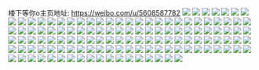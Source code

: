 楼下等你o主页地址: https://weibo.com/u/5608587782 
![](https://wx4.sinaimg.cn/mw2000/0067z3Tgly1h8tdihpcwrj30zk1bfqbj.jpg) 
![](https://wx4.sinaimg.cn/mw2000/0067z3Tgly1h8lqbeic7aj30u01sx78s.jpg) 
![](https://wx4.sinaimg.cn/mw2000/0067z3Tgly1h8lpx70renj30u01k0jvj.jpg) 
![](https://wx4.sinaimg.cn/mw2000/0067z3Tgly1h8lpys60jij313u0tugs0.jpg) 
![](https://wx4.sinaimg.cn/mw2000/0067z3Tgly1h8lptgawb3j30u0156thc.jpg) 
![](https://wx4.sinaimg.cn/mw2000/0067z3Tgly1h8lpzohlkyj30u0140wl4.jpg) 
![](https://wx4.sinaimg.cn/mw2000/0067z3Tgly1h8lqc495psj30tw1k9q6y.jpg) 
![](https://wx4.sinaimg.cn/mw2000/0067z3Tgly1h8lpz7uflsj30tu13u47x.jpg) 
![](https://wx4.sinaimg.cn/mw2000/0067z3Tgly1h8lpy63gsaj30tu13ugtv.jpg) 
![](https://wx4.sinaimg.cn/mw2000/0067z3Tgly1h8c24lq2b7j30u01hcdq0.jpg) 
![](https://wx4.sinaimg.cn/mw2000/0067z3Tgly1h8c26ruag6j30s718x408.jpg) 
![](https://wx4.sinaimg.cn/mw2000/0067z3Tgly1h811s25wenj30u013zwjb.jpg) 
![](https://wx4.sinaimg.cn/mw2000/0067z3Tgly1h811s2ufbmj30u013z43b.jpg) 
![](https://wx4.sinaimg.cn/mw2000/0067z3Tgly1h811s2gg80j30u013z797.jpg) 
![](https://wx4.sinaimg.cn/mw2000/0067z3Tgly1h811s4ya0dj312t0u0wjm.jpg) 
![](https://wx4.sinaimg.cn/mw2000/0067z3Tgly1h811s1eev8j30u013ztds.jpg) 
![](https://wx4.sinaimg.cn/mw2000/0067z3Tgly1h811tuzhsuj30u015gq9h.jpg) 
![](https://wx4.sinaimg.cn/mw2000/0067z3Tgly1h7ytt0eawmj31hg0u0480.jpg) 
![](https://wx4.sinaimg.cn/mw2000/0067z3Tgly1h7ytszrcvrj30u01uowpr.jpg) 
![](https://wx4.sinaimg.cn/mw2000/0067z3Tgly1h7ytsz4rx0j31hg0u0jyp.jpg) 
![](https://wx4.sinaimg.cn/mw2000/0067z3Tgly1h7ytuf1dtbj30u0140n45.jpg) 
![](https://wx4.sinaimg.cn/mw2000/0067z3Tgly1h7ytufhnlfj30u0140ag8.jpg) 
![](https://wx4.sinaimg.cn/mw2000/0067z3Tgly1h7wbu17xtsj30u0140wnk.jpg) 
![](https://wx4.sinaimg.cn/mw2000/0067z3Tgly1h7wbu0jibzj30u0140guk.jpg) 
![](https://wx4.sinaimg.cn/mw2000/0067z3Tgly1h7wbu1wg5oj30u0140k0z.jpg) 
![](https://wx4.sinaimg.cn/mw2000/0067z3Tgly1h7rotjfh0zj30u00u0dpf.jpg) 
![](https://wx4.sinaimg.cn/mw2000/0067z3Tgly1h7rotkj2q1j30u01nwh5q.jpg) 
![](https://wx4.sinaimg.cn/mw2000/0067z3Tgly1h7roth6g9vj30wi1y77mk.jpg) 
![](https://wx4.sinaimg.cn/mw2000/0067z3Tgly1h7rotijzrxj30tu13unby.jpg) 
![](https://wx4.sinaimg.cn/mw2000/0067z3Tgly1h7rowzgmxlj30u01nw7k4.jpg) 
![](https://wx4.sinaimg.cn/mw2000/0067z3Tgly1h7iwqvnz29j32c0340npf.jpg) 
![](https://wx4.sinaimg.cn/mw2000/0067z3Tgly1h7iwqw0jscj31400u042v.jpg) 
![](https://wx4.sinaimg.cn/mw2000/0067z3Tgly1h7iwqwegn8j31tt1dde81.jpg) 
![](https://wx4.sinaimg.cn/mw2000/0067z3Tgly1h7iwqwntpnj31gz13qh9g.jpg) 
![](https://wx4.sinaimg.cn/mw2000/0067z3Tgly1h7iwrofcemj30tx0vvtq3.jpg) 
![](https://wx4.sinaimg.cn/mw2000/0067z3Tgly1h797o6cepoj30u014djxx.jpg) 
![](https://wx4.sinaimg.cn/mw2000/0067z3Tgly1h788xozv49j30u0140dj1.jpg) 
![](https://wx4.sinaimg.cn/mw2000/0067z3Tgly1h788xnzh4yj30u0140dud.jpg) 
![](https://wx4.sinaimg.cn/mw2000/0067z3Tgly1h6ysieya4dj30n00mzaae.jpg) 
![](https://wx4.sinaimg.cn/mw2000/0067z3Tgly1h6sz3gf201j30u01400v4.jpg) 
![](https://wx4.sinaimg.cn/mw2000/0067z3Tgly1h6sz3hetiwj30u0140the.jpg) 
![](https://wx4.sinaimg.cn/mw2000/0067z3Tgly1h6sz3o5corj30u01hcwlm.jpg) 
![](https://wx4.sinaimg.cn/mw2000/0067z3Tgly1h6sz3exgdbj30u014040w.jpg) 
![](https://wx4.sinaimg.cn/mw2000/0067z3Tgly1h6sz4olbocj30u0140wkt.jpg) 
![](https://wx4.sinaimg.cn/mw2000/0067z3Tgly1h6sz3gvfuqj30u0140q66.jpg) 
![](https://wx4.sinaimg.cn/mw2000/0067z3Tgly1h6pjt9nem9j30u01sgn4r.jpg) 
![](https://wx4.sinaimg.cn/mw2000/0067z3Tgly1h6i28h1f1ij30qx0zwwf9.jpg) 
![](https://wx4.sinaimg.cn/mw2000/0067z3Tgly1h6fnggrv4fj30ec0df74c.jpg) 
![](https://wx4.sinaimg.cn/mw2000/0067z3Tgly1h6dck74w6dj30u01sywj1.jpg) 
![](https://wx4.sinaimg.cn/mw2000/0067z3Tgly1h6dcnp5brvj30tq0tqjsi.jpg) 
![](https://wx4.sinaimg.cn/mw2000/0067z3Tgly1h66gqioqu4j30u01hcnco.jpg) 
![](https://wx4.sinaimg.cn/mw2000/0067z3Tgly1h66gv6aluij30u0140462.jpg) 
![](https://wx4.sinaimg.cn/mw2000/0067z3Tgly1h631nf0twbj30u01sytcv.jpg) 
![](https://wx4.sinaimg.cn/mw2000/0067z3Tgly1h631ngdogcj30u0140tdn.jpg) 
![](https://wx4.sinaimg.cn/mw2000/0067z3Tgly1h61vk9e9rpj30u0140qbw.jpg) 
![](https://wx4.sinaimg.cn/mw2000/0067z3Tgly1h61kk2e1l5j30u0140tbz.jpg) 
![](https://wx4.sinaimg.cn/mw2000/0067z3Tgly1h61kl2mdlej30u0140myx.jpg) 
![](https://wx4.sinaimg.cn/mw2000/0067z3Tgly1h5t99hv6m4j30u01nynap.jpg) 
![](https://wx4.sinaimg.cn/mw2000/0067z3Tgly1h5q2bqmwwaj30u010ewj2.jpg) 
![](https://wx4.sinaimg.cn/mw2000/0067z3Tgly1h5q2ccti8aj30u012fwi2.jpg) 
![](https://wx4.sinaimg.cn/mw2000/0067z3Tgly1h5q2ivsdfej30u00x8jvi.jpg) 
![](https://wx4.sinaimg.cn/mw2000/0067z3Tgly1h5q2eo0wfqj30u01grtbn.jpg) 
![](https://wx4.sinaimg.cn/mw2000/0067z3Tgly1h5mh8el8omj30u01407ec.jpg) 
![](https://wx4.sinaimg.cn/mw2000/0067z3Tgly1h5mh8gnvhxj30u0140ti7.jpg) 
![](https://wx4.sinaimg.cn/mw2000/0067z3Tgly1h5f818kt6xj30wi0zb79o.jpg) 
![](https://wx4.sinaimg.cn/mw2000/0067z3Tgly1h5a5jftpdtj310s1321em.jpg) 
![](https://wx4.sinaimg.cn/mw2000/0067z3Tgly1h5a5jf5324j30va0yen4t.jpg) 
![](https://wx4.sinaimg.cn/mw2000/0067z3Tgly1h5a5jen33ij30qf0z8wox.jpg) 
![](https://wx4.sinaimg.cn/mw2000/0067z3Tgly1h5a5jdqws5j315v1fdnh1.jpg) 
![](https://wx4.sinaimg.cn/mw2000/0067z3Tgly1h548pfliazj31ac1ucdpr.jpg) 
![](https://wx4.sinaimg.cn/mw2000/0067z3Tgly1h533lq2ey3j31o0280qoq.jpg) 
![](https://wx4.sinaimg.cn/mw2000/0067z3Tgly1h4xckmthm7j30u00min11.jpg) 
![](https://wx4.sinaimg.cn/mw2000/0067z3Tgly1h4xckag0b8j32c02lrqv6.jpg) 
![](https://wx4.sinaimg.cn/mw2000/0067z3Tgly1h4xck50ymmj30u00u0aek.jpg) 
![](https://wx4.sinaimg.cn/mw2000/0067z3Tgly1h4vnhsiqk8j32c0340hdv.jpg) 
![](https://wx4.sinaimg.cn/mw2000/0067z3Tgly1h4vnhtmwj4j32c0340b2a.jpg) 
![](https://wx4.sinaimg.cn/mw2000/0067z3Tgly1h4uxv331j4j30u01hctnt.jpg) 
![](https://wx4.sinaimg.cn/mw2000/0067z3Tgly1h4dbfowhu4j32bd2twhdu.jpg) 
![](https://wx4.sinaimg.cn/mw2000/0067z3Tgly1h4dbfqnmjdj33402c0u0y.jpg) 
![](https://wx4.sinaimg.cn/mw2000/0067z3Tgly1h4dbfrmtidj33402c01kz.jpg) 
![](https://wx4.sinaimg.cn/mw2000/0067z3Tgly1h44i2mhbwuj313z0tzk6t.jpg) 
![](https://wx4.sinaimg.cn/mw2000/0067z3Tgly1h44i0kjiq2j30tp0p1gt6.jpg) 
![](https://wx4.sinaimg.cn/mw2000/0067z3Tgly1h44hxcf4rmj30tj10hqjm.jpg) 
![](https://wx4.sinaimg.cn/mw2000/0067z3Tgly1h3wam6jgmyj30zj1betew.jpg) 
![](https://wx4.sinaimg.cn/mw2000/0067z3Tgly1h3wamo0v71j313u0tudxc.jpg) 
![](https://wx4.sinaimg.cn/mw2000/0067z3Tgly1h18i7e9hrpj31wi31chdv.jpg) 
![](https://wx4.sinaimg.cn/mw2000/0067z3Tgly1h18i7cjw0ej32002zkqv5.jpg) 
![](https://wx4.sinaimg.cn/mw2000/0067z3Tgly1h18i7hee6tj32zk200kjl.jpg) 
![](https://wx4.sinaimg.cn/mw2000/0067z3Tgly1h18i7b3agkj32002zke82.jpg) 
![](https://wx4.sinaimg.cn/mw2000/0067z3Tgly1h18i7fspexj32002zkb2a.jpg) 
![](https://wx4.sinaimg.cn/mw2000/0067z3Tgly1h18i7iwbfdj320w31c4qr.jpg) 
![](https://wx4.sinaimg.cn/mw2000/0067z3Tgly1h12ohntljbj32c0340npd.jpg) 
![](https://wx4.sinaimg.cn/mw2000/0067z3Tgly1h12oht5f5xj31o0280b2a.jpg) 
![](https://wx4.sinaimg.cn/mw2000/0067z3Tgly1h0z5zdm9szj32c03401l0.jpg) 
![](https://wx4.sinaimg.cn/mw2000/0067z3Tgly1h0z5yvg2vgj30wi1p97eq.jpg) 
![](https://wx4.sinaimg.cn/mw2000/0067z3Tgly1h0z61uk9ctj32bo2ny1kz.jpg) 
![](https://wx4.sinaimg.cn/mw2000/0067z3Tgly1h0z64fc8tgj32c0340b2a.jpg) 
![](https://wx4.sinaimg.cn/mw2000/0067z3Tgly1h0u0bq6dt0j30nz110wpr.jpg) 
![](https://wx4.sinaimg.cn/mw2000/0067z3Tgly1h0tghyycbtj32c0340qv7.jpg) 
![](https://wx4.sinaimg.cn/mw2000/0067z3Tgly1h0hcol6ldvj30u01eq771.jpg) 
![](https://wx4.sinaimg.cn/mw2000/0067z3Tgly1h063qyrtecj32c12z11ky.jpg) 
![](https://wx4.sinaimg.cn/mw2000/0067z3Tgly1h063qxlbxuj327r2q81ky.jpg) 
![](https://wx4.sinaimg.cn/mw2000/0067z3Tgly1gzz7bzdaa1j30wi1ych0y.jpg) 
![](https://wx4.sinaimg.cn/mw2000/0067z3Tgly1gzz7fbok0oj30tz0mi4cn.jpg) 
![](https://wx4.sinaimg.cn/mw2000/0067z3Tgly1gzz7d72xeij32c03404qq.jpg) 
![](https://wx4.sinaimg.cn/mw2000/0067z3Tgly1gztqh4jfs8j30rt112au0.jpg) 
![](https://wx4.sinaimg.cn/mw2000/0067z3Tgly1gzpx2sldouj30zi1bek5t.jpg) 
![](https://wx4.sinaimg.cn/mw2000/0067z3Tgly1gzlgu6ertsj32c0340u0y.jpg) 
![](https://wx4.sinaimg.cn/mw2000/0067z3Tgly1gzlgu8cckfj32c033yx6q.jpg) 
![](https://wx4.sinaimg.cn/mw2000/0067z3Tgly1gzlgubbk97j32c02cm1kz.jpg) 
![](https://wx4.sinaimg.cn/mw2000/0067z3Tgly1gzlgukics4j32c03404qs.jpg) 
![](https://wx4.sinaimg.cn/mw2000/0067z3Tgly1gzlgug7uk5j32c033y1kz.jpg) 
![](https://wx4.sinaimg.cn/mw2000/0067z3Tgly1gzlguyf3q4j32c03401l0.jpg) 
![](https://wx4.sinaimg.cn/mw2000/0067z3Tgly1gzlgucneqnj30xc389x6p.jpg) 
![](https://wx4.sinaimg.cn/mw2000/0067z3Tgly1gzlgvh8xphj32c0340hdu.jpg) 
![](https://wx4.sinaimg.cn/mw2000/0067z3Tgly1gz8irbx5v6j31o0280kjl.jpg) 
![](https://wx4.sinaimg.cn/mw2000/0067z3Tgly1gz8ir99z9vj31o0208hdt.jpg) 
![](https://wx4.sinaimg.cn/mw2000/0067z3Tgly1gz8isaz62uj315x0nlti9.jpg) 
![](https://wx4.sinaimg.cn/mw2000/0067z3Tgly1gz8isbcpanj30u01hc7hg.jpg) 
![](https://wx4.sinaimg.cn/mw2000/0067z3Tgly1gyj83wcgl5j31ep0sjtpe.jpg) 
![](https://wx4.sinaimg.cn/mw2000/0067z3Tgly1gxybj8paitj32nk2nke83.jpg) 
![](https://wx4.sinaimg.cn/mw2000/0067z3Tgly1gxybjk3tagj33401r0b2a.jpg) 
![](https://wx4.sinaimg.cn/mw2000/0067z3Tgly1gxqj4kcbloj322o341hdw.jpg) 
![](https://wx4.sinaimg.cn/mw2000/0067z3Tgly1gxqj76ws79j32c033ykjm.jpg) 
![](https://wx4.sinaimg.cn/mw2000/0067z3Tgly1gxqj78fmutj32212qqu0y.jpg) 

